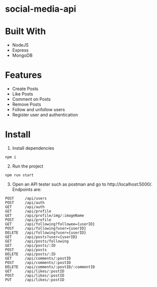 # social-media-api

# Built With
<ul>
  <li>NodeJS</li>
  <li>Express</li>
  <li>MongoDB</li>
</ul>

# Features
<ul>
  <li>Create Posts</li>
  <li>Like Posts</li>
  <li>Comment on Posts</li>
  <li>Remove Posts</li>
  <li>Follow and unfollow users</li>
  <li>Register user and authentication</li>
</ul>

# Install
1. Install dependencies
```
npm i
```
2. Run the project
```
npm run start
```

3. Open an API tester such as postman and go to http://localhost:5000/. Endpoints are:
```
POST     /api/users
POST     /api/auth
GET      /api/auth
GET      /api/profile
GET      /api/profile/img/:imageName
POST     /api/profile
GET      /api/following?followee={userID}
POST     /api/following?user={userID}
DELETE   /api/following?user={userID}
GET      /api/posts?user={userID}
GET      /api/posts/following
GET      /api/posts/:ID
POST     /api/posts
DELETE   /api/posts/:ID
GET      /api/comments/:postID
POST     /api/comments/:postID
DELETE   /api/comments/:postID/:commentID
GET      /api/likes/:postID
POST     /api/likes/:postID
PUT      /api/likes/:postID

```

